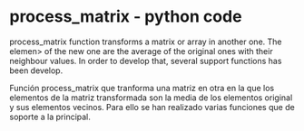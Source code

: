 # process_matrix - python code

process_matrix function transforms a matrix or array in another one. The elemen>
of the new one are the average of the original ones with their neighbour values.
In order to develop that, several support functions has been develop.


Función process_matrix que tranforma una matriz en otra en la que los elementos
de la matriz transformada son la media de los elementos original y sus elementos
vecinos. Para ello se han realizado varias funciones que de soporte a la principal.

